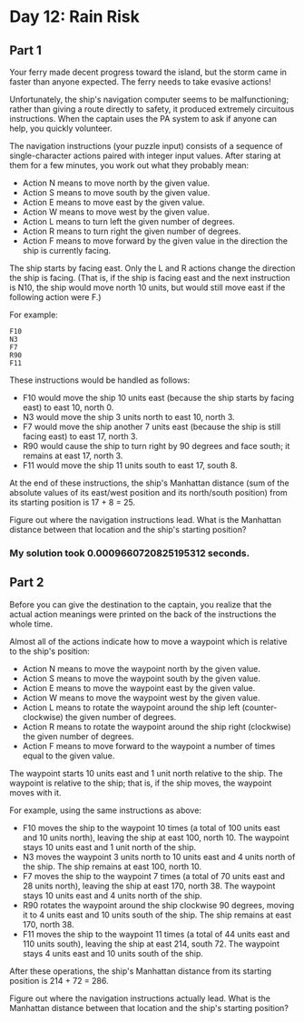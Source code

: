 # Day 12: Rain Risk 
## Part 1
Your ferry made decent progress toward the island, but the storm came in faster than anyone expected. The ferry needs to take evasive actions!

Unfortunately, the ship's navigation computer seems to be malfunctioning; rather than giving a route directly to safety, it produced extremely circuitous instructions. When the captain uses the PA system to ask if anyone can help, you quickly volunteer.

The navigation instructions (your puzzle input) consists of a sequence of single-character actions paired with integer input values. After staring at them for a few minutes, you work out what they probably mean:

+ Action N means to move north by the given value.
+ Action S means to move south by the given value.
+ Action E means to move east by the given value.
+ Action W means to move west by the given value.
+ Action L means to turn left the given number of degrees.
+ Action R means to turn right the given number of degrees.
+ Action F means to move forward by the given value in the direction the ship is currently facing.

The ship starts by facing east. Only the L and R actions change the direction the ship is facing. (That is, if the ship is facing east and the next instruction is N10, the ship would move north 10 units, but would still move east if the following action were F.)

For example:
```
F10
N3
F7
R90
F11
```
These instructions would be handled as follows:

+ F10 would move the ship 10 units east (because the ship starts by facing east) to east 10, north 0.
+ N3 would move the ship 3 units north to east 10, north 3.
+ F7 would move the ship another 7 units east (because the ship is still facing east) to east 17, north 3.
+ R90 would cause the ship to turn right by 90 degrees and face south; it remains at east 17, north 3.
+ F11 would move the ship 11 units south to east 17, south 8.

At the end of these instructions, the ship's Manhattan distance (sum of the absolute values of its east/west position and its north/south position) from its starting position is 17 + 8 = 25.

Figure out where the navigation instructions lead. What is the Manhattan distance between that location and the ship's starting position?
### My solution took 0.0009660720825195312 seconds.
## Part 2
Before you can give the destination to the captain, you realize that the actual action meanings were printed on the back of the instructions the whole time.

Almost all of the actions indicate how to move a waypoint which is relative to the ship's position:

+ Action N means to move the waypoint north by the given value.
+ Action S means to move the waypoint south by the given value.
+ Action E means to move the waypoint east by the given value.
+ Action W means to move the waypoint west by the given value.
+ Action L means to rotate the waypoint around the ship left (counter-clockwise) the given number of degrees.
+ Action R means to rotate the waypoint around the ship right (clockwise) the given number of degrees.
+ Action F means to move forward to the waypoint a number of times equal to the given value.

The waypoint starts 10 units east and 1 unit north relative to the ship. The waypoint is relative to the ship; that is, if the ship moves, the waypoint moves with it.

For example, using the same instructions as above:

+ F10 moves the ship to the waypoint 10 times (a total of 100 units east and 10 units north), leaving the ship at east 100, north 10. The waypoint stays 10 units east and 1 unit north of the ship.
+ N3 moves the waypoint 3 units north to 10 units east and 4 units north of the ship. The ship remains at east 100, north 10.
+ F7 moves the ship to the waypoint 7 times (a total of 70 units east and 28 units north), leaving the ship at east 170, north 38. The waypoint stays 10 units east and 4 units north of the ship.
+ R90 rotates the waypoint around the ship clockwise 90 degrees, moving it to 4 units east and 10 units south of the ship. The ship remains at east 170, north 38.
+ F11 moves the ship to the waypoint 11 times (a total of 44 units east and 110 units south), leaving the ship at east 214, south 72. The waypoint stays 4 units east and 10 units south of the ship.

After these operations, the ship's Manhattan distance from its starting position is 214 + 72 = 286.

Figure out where the navigation instructions actually lead. What is the Manhattan distance between that location and the ship's starting position?